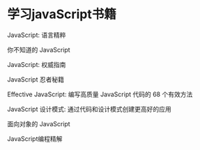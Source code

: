 # 学习javaScript书籍

JavaScript: 语言精粹

你不知道的 JavaScript

JavaScript: 权威指南

JavaScript 忍者秘籍

Effective JavaScript: 编写高质量 JavaScript 代码的 68 个有效方法

JavaScript 设计模式: 通过代码和设计模式创建更高好的应用

面向对象的 JavaScript

JavaScript编程精解